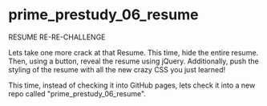 # prime_prestudy_06_resume
RESUME RE-RE-CHALLENGE

Lets take one more crack at that Resume. This time, hide the entire resume. Then, using a button, reveal the resume using jQuery. Additionally, push the styling of the resume with all the new crazy CSS you just learned!

This time, instead of checking it into GitHub pages, lets check it into a new repo called "prime_prestudy_06_resume".
